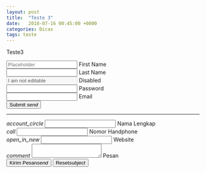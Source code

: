 ```yaml
---
layout: post
title:  "Teste 3"
date:   2018-07-16 00:45:00 +0000
categories: Dicas
tags: teste
---
```


Teste3

<form class="col s12">
    <div class="row">
        <div class="input-field col s6">
            <input placeholder="Placeholder" id="first_name" type="text" class="validate">
            <label for="first_name">First Name</label>
        </div>
        <div class="input-field col s6">
            <input id="last_name" type="text" class="validate">
            <label for="last_name">Last Name</label>
        </div>
    </div>
    <div class="row">
        <div class="input-field col s12">
            <input disabled value="I am not editable" id="disabled" type="text" class="validate">
            <label for="disabled">Disabled</label>
        </div>
    </div>
    <div class="row">
        <div class="input-field col s12">
            <input id="password" type="password" class="validate">
            <label for="password">Password</label>
        </div>
    </div>
    <div class="row">
        <div class="input-field col s12">
            <input id="email" type="email" class="validate">
            <label for="email">Email</label>
        </div>
    </div>
    <div class="row">
        <div class="input-field col s12">
            <button class="btn waves-effect waves-light" type="submit" name="action">
                Submit <i class="material-icons right">send</i>
            </button>
        </div>
    </div>
</form>



-----



<form action="" method="post">
    <div class="input-field col s12">
        <i class="material-icons prefix">account_circle</i>
        <input id="icon_prefix" type="text" class="validate" name="nama" required>
        <label for="icon_prefix">Nama Lengkap</label>
    </div>
    <div class="input-field col s12">
        <i class="material-icons prefix">call</i>
        <input id="icon_prefix" type="text" class="validate" name="notelp" required>
        <label for="icon_prefix">Nomor Handphone</label>
    </div>
    <div class="input-field col s12">
        <i class="material-icons prefix">open_in_new</i>
        <input id="icon_prefix" type="text" class="validate" name="website" required>
        <label for="icon_prefix">Website</label>
    </div>
    <div class="input-field col s12">
        <i class="material-icons prefix">comment</i>
        <textarea id="textarea1" class="materialize-textarea" name="pesan" required></textarea>
        <label for="textarea1">Pesan</label>
    </div>
    <div class="row center">
        <button class="btn waves-effect waves-light" type="submit" name="submit">Kirim Pesan<i class="material-icons right">send</i></button>
        <button class="btn waves-effect waves-light" type="reset" name="reset">Reset<i class="material-icons right">subject</i></button>
    </div>
</form>
